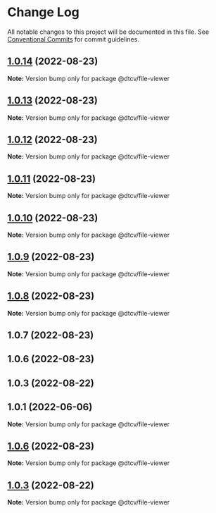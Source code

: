 # Change Log

All notable changes to this project will be documented in this file.
See [Conventional Commits](https://conventionalcommits.org) for commit guidelines.

## [1.0.14](https://github.com/paramountric/digitaltwincityviewer/compare/@dtcv/file-viewer@1.0.13...@dtcv/file-viewer@1.0.14) (2022-08-23)

**Note:** Version bump only for package @dtcv/file-viewer





## [1.0.13](https://github.com/paramountric/digitaltwincityviewer/compare/@dtcv/file-viewer@1.0.12...@dtcv/file-viewer@1.0.13) (2022-08-23)

**Note:** Version bump only for package @dtcv/file-viewer





## [1.0.12](https://github.com/paramountric/digitaltwincityviewer/compare/@dtcv/file-viewer@1.0.11...@dtcv/file-viewer@1.0.12) (2022-08-23)

**Note:** Version bump only for package @dtcv/file-viewer





## [1.0.11](https://github.com/paramountric/digitaltwincityviewer/compare/@dtcv/file-viewer@1.0.10...@dtcv/file-viewer@1.0.11) (2022-08-23)

**Note:** Version bump only for package @dtcv/file-viewer





## [1.0.10](https://github.com/paramountric/digitaltwincityviewer/compare/@dtcv/file-viewer@1.0.9...@dtcv/file-viewer@1.0.10) (2022-08-23)

**Note:** Version bump only for package @dtcv/file-viewer





## [1.0.9](https://github.com/paramountric/digitaltwincityviewer/compare/@dtcv/file-viewer@1.0.8...@dtcv/file-viewer@1.0.9) (2022-08-23)

**Note:** Version bump only for package @dtcv/file-viewer





## [1.0.8](https://github.com/paramountric/digitaltwincityviewer/compare/@dtcv/file-viewer@1.0.7...@dtcv/file-viewer@1.0.8) (2022-08-23)

**Note:** Version bump only for package @dtcv/file-viewer





## 1.0.7 (2022-08-23)



## 1.0.6 (2022-08-23)



## 1.0.3 (2022-08-22)



## 1.0.1 (2022-06-06)

**Note:** Version bump only for package @dtcv/file-viewer





## [1.0.6](https://github.com/paramountric/digitaltwincityviewer/compare/v1.0.5...v1.0.6) (2022-08-23)

**Note:** Version bump only for package @dtcv/file-viewer





## [1.0.3](https://github.com/paramountric/digitaltwincityviewer/compare/v1.0.2...v1.0.3) (2022-08-22)

**Note:** Version bump only for package @dtcv/file-viewer

